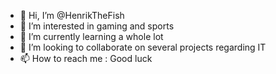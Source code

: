 - 👋 Hi, I’m @HenrikTheFish
- 👀 I’m interested in gaming and sports
- 🌱 I’m currently learning a whole lot
- 💞️ I’m looking to collaborate on several projects regarding IT 
- 📫 How to reach me : Good luck

<!---
HenrikTheFish/HenrikTheFish is a ✨ special ✨ repository because its `README.md` (this file) appears on your GitHub profile.
You can click the Preview link to take a look at your changes.
--->
